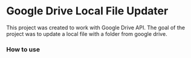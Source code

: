 # Google Drive Local File Updater

This project was created to work with Google Drive API. The goal of the project was to update a local file with a folder from google drive. 

### How to use